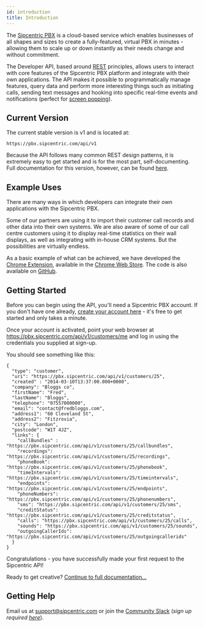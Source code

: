 ```yaml
---
id: introduction
title: Introduction
---
```


The [Sipcentric PBX](http://www.sipcentric.com/) is a cloud-based service which enables businesses of all shapes and sizes to create a fully-featured, virtual PBX in minutes - allowing them to scale up or down instantly as their needs change and without commitment.

The Developer API, based around [REST](http://en.wikipedia.org/wiki/Representational_state_transfer) principles, allows users to interact with core features of the Sipcentric PBX platform and integrate with their own applications. The API makes it possible to programmatically manage features, query data and perform more interesting things such as initiating calls, sending text messages and hooking into specific real-time events and notifications (perfect for [screen popping](http://en.wikipedia.org/wiki/Screen_pop)).

## Current Version

The current stable version is v1 and is located at:

```
https://pbx.sipcentric.com/api/v1
```

Because the API follows many common REST design patterns, it is extremely easy to get started and is for the most part, self-documenting. Full documentation for this version, however, can be found [here](/docs/direct/api/v1).

## Example Uses

There are many ways in which developers can integrate their own applications with the Sipcentric PBX.

Some of our partners are using it to import their customer call records and other data into their own systems. We are also aware of some of our call centre customers using it to display real-time statistics on their wall displays, as well as integrating with in-house CRM systems. But the possibilities are virtually endless.

As a basic example of what can be achieved, we have developed the [Chrome Extension](http://www.sipcentric.com/internet-phone-service/google-chrome-extension/), available in the [Chrome Web Store](https://chrome.google.com/webstore/detail/sipcentric-for-chrome/kpiopepamhnnileoefikeakookcblmpc). The code is also available on [GitHub](https://github.com/sipcentric/chrome-extension).

## Getting Started

Before you can begin using the API, you'll need a Sipcentric PBX account. If you don't have one already, [create your account here](https://pbx.sipcentric.com/faces/signup/signup.xhtml) - it's free to get started and only takes a minute.

Once your account is activated, point your web browser at <a href="https://pbx.sipcentric.com/api/v1/customers/me" target="_blank">https://pbx.sipcentric.com/api/v1/customers/me</a> and log in using the credentials you supplied at sign-up.

You should see something like this:

```
{
  "type": "customer",
  "uri": "https://pbx.sipcentric.com/api/v1/customers/25",
  "created" : "2014-03-10T13:37:00.000+0000",
  "company": "Bloggs co",
  "firstName": "Fred",
  "lastName": "Bloggs",
  "telephone": "07557000000",
  "email": "contact@fredbloggs.com",
  "address1": "60 Cleveland St",
  "address2": "Fitzrovia",
  "city": "London",
  "postcode": "W1T 4JZ",
  "links": {
    "callBundles" : "https://pbx.sipcentric.com/api/v1/customers/25/callbundles",
    "recordings": "https://pbx.sipcentric.com/api/v1/customers/25/recordings",
    "phoneBook": "https://pbx.sipcentric.com/api/v1/customers/25/phonebook",
    "timeIntervals": "https://pbx.sipcentric.com/api/v1/customers/25/timeintervals",
    "endpoints": "https://pbx.sipcentric.com/api/v1/customers/25/endpoints",
    "phoneNumbers": "https://pbx.sipcentric.com/api/v1/customers/25/phonenumbers",
    "sms": "https://pbx.sipcentric.com/api/v1/customers/25/sms",
    "creditStatus": "https://pbx.sipcentric.com/api/v1/customers/25/creditstatus",
    "calls": "https://pbx.sipcentric.com/api/v1/customers/25/calls",
    "sounds": "https://pbx.sipcentric.com/api/v1/customers/25/sounds",
    "outgoingCallerIds": "https://pbx.sipcentric.com/api/v1/customers/25/outgoingcallerids"
  }
}
```

Congratulations - you have successfully made your first request to the Sipcentric API!

Ready to get creative? [Continue to full documentation...](/docs/direct/api/v1)

## Getting Help

Email us at <support@sipcentric.com> or join the [Community Slack](https://simwoodcommunity.slack.com) (*sign up required [here](https://docs.google.com/forms/d/e/1FAIpQLSdARUKFPPmY840UezuYboOD5N_yahGLcxly2TbulyKfjIqR9Q/viewform)*).
